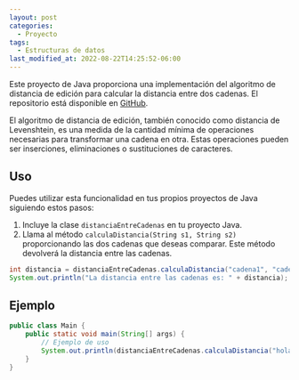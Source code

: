 ```yaml
---
layout: post
categories:
  - Proyecto
tags:
  - Estructuras de datos
last_modified_at: 2022-08-22T14:25:52-06:00
---
```


Este proyecto de Java proporciona una implementación del algoritmo de distancia de edición para calcular la distancia entre dos cadenas. El repositorio está disponible en <a href= "https://github.com/javier-mdcg/DstanciaEntreCadenas">GitHub</a>.

El algoritmo de distancia de edición, también conocido como distancia de Levenshtein, es una medida de la cantidad mínima de operaciones necesarias para transformar una cadena en otra. Estas operaciones pueden ser inserciones, eliminaciones o sustituciones de caracteres.

## Uso

Puedes utilizar esta funcionalidad en tus propios proyectos de Java siguiendo estos pasos:

1. Incluye la clase `distanciaEntreCadenas` en tu proyecto Java.
2. Llama al método `calculaDistancia(String s1, String s2)` proporcionando las dos cadenas que deseas comparar. Este método devolverá la distancia entre las cadenas.

```java
int distancia = distanciaEntreCadenas.calculaDistancia("cadena1", "cadena2");
System.out.println("La distancia entre las cadenas es: " + distancia);
```

## Ejemplo

```java
public class Main {
    public static void main(String[] args) {
        // Ejemplo de uso
        System.out.println(distanciaEntreCadenas.calculaDistancia("hola", "holse")); // Salida: 2
    }
}
```